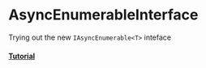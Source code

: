# AsyncEnumerableInterface
 Trying out the new `IAsyncEnumerable<T>` inteface

#### [Tutorial](https://dev.to/dotnet/what-s-the-big-deal-with-iasyncenumerable-t-in-net-core-3-1eii)
